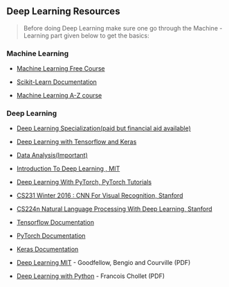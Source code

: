 ## Deep Learning Resources

> Before doing Deep Learning make sure one go through the Machine - Learning part given below to get the basics:

### Machine Learning

* [Machine Learning Free Course](https://www.coursera.org/learn/machine-learning)

* [Scikit-Learn Documentation](https://scikit-learn.org/stable/)

* [Machine Learning A-Z course](https://www.udemy.com/course/machinelearning/)

### Deep Learning

* [Deep Learning Specialization(paid but financial aid available)](https://www.coursera.org/specializations/deep-learning)

* [Deep Learning with Tensorflow and Keras](https://www.youtube.com/watch?v=wQ8BIBpya2k&list=PLQVvvaa0QuDfhTox0AjmQ6tvTgMBZBEXN)

* [Data Analysis(Important)](https://www.youtube.com/watch?v=B42n3Pc-N2A)

* [Introduction To Deep Learning , MIT ](https://www.youtube.com/watch?v=njKP3FqW3Sk&list=PLtBw6njQRU-rwp5__7C0oIVt26ZgjG9NI)

* [Deep Learning With PyTorch, PyTorch Tutorials](https://www.youtube.com/watch?v=v5cngxo4mIg&list=PLZbbT5o_s2xrfNyHZsM6ufI0iZENK9xgG)

* [CS231 Winter 2016 : CNN For Visual Recognition, Stanford](https://www.youtube.com/watch?v=NfnWJUyUJYU&list=PLkt2uSq6rBVctENoVBg1TpCC7OQi31AlC)

* [CS224n Natural Language Processing With Deep Learning, Stanford](https://www.youtube.com/watch?v=8rXD5-xhemo&list=PLoROMvodv4rOhcuXMZkNm7j3fVwBBY42z)

* [Tensorflow Documentation](https://www.tensorflow.org/guide)

* [PyTorch Documentation](https://pytorch.org/docs/stable/index.html)

* [Keras Documentation](https://keras.io/)

* [Deep Learning MIT](https://drive.google.com/file/d/1MoVa-cfVCW5JNgdSGR_5gnF2drsL76qx/view?usp=sharing) - Goodfellow, Bengio and Courville (PDF)

* [Deep Learning with Python](https://drive.google.com/file/d/1kiKY_pKefUijvJCv1ruERquqmsxx6uzY/view?usp=sharing) - Francois Chollet (PDF)
